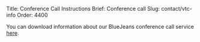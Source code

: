 Title: Conference Call Instructions
Brief: Conference call
Slug: contact/vtc-info
Order: 4400

You can download information about our BlueJeans conference call service [here](|filename|bluejeans.pdf).
